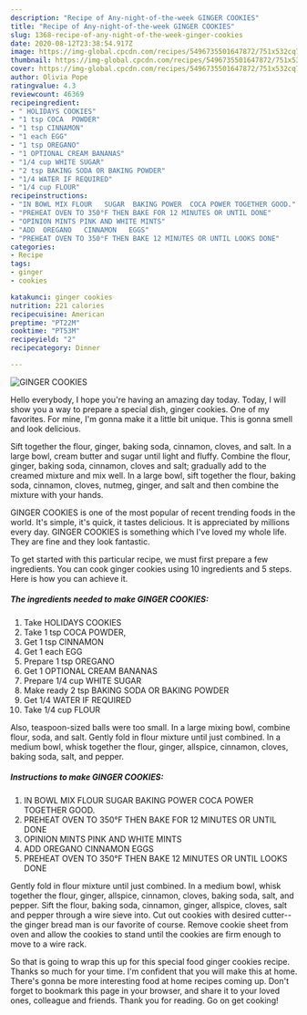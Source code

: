 ```yaml
---
description: "Recipe of Any-night-of-the-week GINGER COOKIES"
title: "Recipe of Any-night-of-the-week GINGER COOKIES"
slug: 1368-recipe-of-any-night-of-the-week-ginger-cookies
date: 2020-08-12T23:38:54.917Z
image: https://img-global.cpcdn.com/recipes/5496735501647872/751x532cq70/ginger-cookies-recipe-main-photo.jpg
thumbnail: https://img-global.cpcdn.com/recipes/5496735501647872/751x532cq70/ginger-cookies-recipe-main-photo.jpg
cover: https://img-global.cpcdn.com/recipes/5496735501647872/751x532cq70/ginger-cookies-recipe-main-photo.jpg
author: Olivia Pope
ratingvalue: 4.3
reviewcount: 46369
recipeingredient:
- " HOLIDAYS COOKIES"
- "1 tsp COCA  POWDER"
- "1 tsp CINNAMON"
- "1 each EGG"
- "1 tsp OREGANO"
- "1 OPTIONAL CREAM BANANAS"
- "1/4 cup WHITE SUGAR"
- "2 tsp BAKING SODA OR BAKING POWDER"
- "1/4 WATER IF REQUIRED"
- "1/4 cup FLOUR"
recipeinstructions:
- "IN BOWL MIX FLOUR   SUGAR  BAKING POWER  COCA POWER TOGETHER GOOD."
- "PREHEAT OVEN TO 350°F THEN BAKE FOR 12 MINUTES OR UNTIL DONE"
- "OPINION MINTS PINK AND WHITE MINTS"
- "ADD  OREGANO   CINNAMON   EGGS"
- "PREHEAT OVEN TO 350°F THEN BAKE 12 MINUTES OR UNTIL LOOKS DONE"
categories:
- Recipe
tags:
- ginger
- cookies

katakunci: ginger cookies 
nutrition: 221 calories
recipecuisine: American
preptime: "PT22M"
cooktime: "PT53M"
recipeyield: "2"
recipecategory: Dinner

---
```



![GINGER COOKIES](https://img-global.cpcdn.com/recipes/5496735501647872/751x532cq70/ginger-cookies-recipe-main-photo.jpg)

Hello everybody, I hope you're having an amazing day today. Today, I will show you a way to prepare a special dish, ginger cookies. One of my favorites. For mine, I'm gonna make it a little bit unique. This is gonna smell and look delicious.

Sift together the flour, ginger, baking soda, cinnamon, cloves, and salt. In a large bowl, cream butter and sugar until light and fluffy. Combine the flour, ginger, baking soda, cinnamon, cloves and salt; gradually add to the creamed mixture and mix well. In a large bowl, sift together the flour, baking soda, cinnamon, cloves, nutmeg, ginger, and salt and then combine the mixture with your hands.

GINGER COOKIES is one of the most popular of recent trending foods in the world. It's simple, it's quick, it tastes delicious. It is appreciated by millions every day. GINGER COOKIES is something which I've loved my whole life. They are fine and they look fantastic.


To get started with this particular recipe, we must first prepare a few ingredients. You can cook ginger cookies using 10 ingredients and 5 steps. Here is how you can achieve it.

<!--inarticleads1-->

##### The ingredients needed to make GINGER COOKIES:

1. Take  HOLIDAYS COOKIES
1. Take 1 tsp COCA  POWDER,
1. Get 1 tsp CINNAMON
1. Get 1 each EGG
1. Prepare 1 tsp OREGANO
1. Get 1 OPTIONAL CREAM BANANAS
1. Prepare 1/4 cup WHITE SUGAR
1. Make ready 2 tsp BAKING SODA OR BAKING POWDER
1. Get 1/4 WATER IF REQUIRED
1. Take 1/4 cup FLOUR


Also, teaspoon-sized balls were too small. In a large mixing bowl, combine flour, soda, and salt. Gently fold in flour mixture until just combined. In a medium bowl, whisk together the flour, ginger, allspice, cinnamon, cloves, baking soda, salt, and pepper. 

<!--inarticleads2-->

##### Instructions to make GINGER COOKIES:

1. IN BOWL MIX FLOUR   SUGAR  BAKING POWER  COCA POWER TOGETHER GOOD.
1. PREHEAT OVEN TO 350°F THEN BAKE FOR 12 MINUTES OR UNTIL DONE
1. OPINION MINTS PINK AND WHITE MINTS
1. ADD  OREGANO   CINNAMON   EGGS
1. PREHEAT OVEN TO 350°F THEN BAKE 12 MINUTES OR UNTIL LOOKS DONE


Gently fold in flour mixture until just combined. In a medium bowl, whisk together the flour, ginger, allspice, cinnamon, cloves, baking soda, salt, and pepper. Sift the flour, baking soda, cinnamon, ginger, allspice, cloves, salt and pepper through a wire sieve into. Cut out cookies with desired cutter-- the ginger bread man is our favorite of course. Remove cookie sheet from oven and allow the cookies to stand until the cookies are firm enough to move to a wire rack. 

So that is going to wrap this up for this special food ginger cookies recipe. Thanks so much for your time. I'm confident that you will make this at home. There's gonna be more interesting food at home recipes coming up. Don't forget to bookmark this page in your browser, and share it to your loved ones, colleague and friends. Thank you for reading. Go on get cooking!
